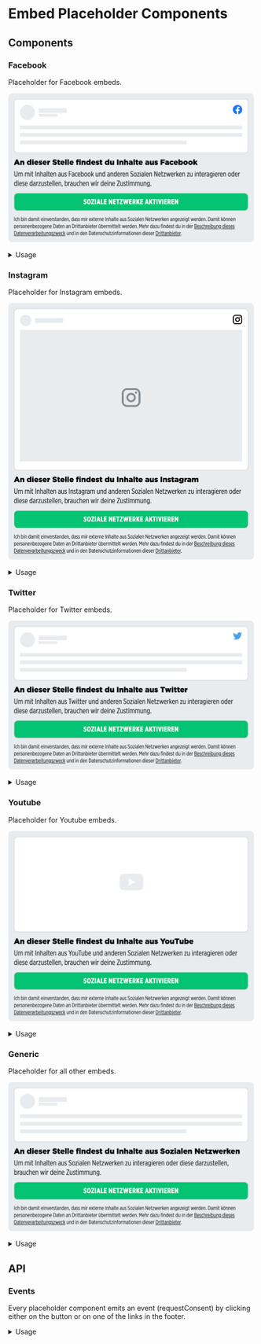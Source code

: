 # Embed Placeholder Components

## Components

### Facebook

Placeholder for Facebook embeds.

<p>
  <img src="../../../../docs/embed-placeholder-facebook.png" alt="Embed placeholder Facebook" width="500" />
</p>

<details>
<summary>Usage</summary>

```javascript
<template>
  <embed-placeholder-facebook></embed-placeholder-facebook>
</template>

<script>
import { EmbedPlaceholderFacebook } from '@spring-media/red-sourcepoint-cmp/dist/esm/vue/EmbedPlaceholder';

export default {
  components: { EmbedPlaceholderFacebook },
};
</script>

<style lang="scss">
@import '~@spring-media/red-sourcepoint-cmp/dist/esm/vue/EmbedPlaceholder.css';
</style>
```
</details>

### Instagram

Placeholder for Instagram embeds.

<p>
  <img src="../../../../docs/embed-placeholder-instagram.png" alt="Embed placeholder Instagram" width="500" />
</p>

<details>
<summary>Usage</summary>

```javascript
<template>
  <embed-placeholder-instagram></embed-placeholder-instagram>
</template>

<script>
import { EmbedPlaceholderInstagram } from '@spring-media/red-sourcepoint-cmp/dist/esm/vue/EmbedPlaceholder';

export default {
  components: { EmbedPlaceholderInstagram },
};
</script>

<style lang="scss">
@import '~@spring-media/red-sourcepoint-cmp/dist/esm/vue/EmbedPlaceholder.css';
</style>
```
</details>

### Twitter

Placeholder for Twitter embeds.

<p>
  <img src="../../../../docs/embed-placeholder-twitter.png" alt="Embed placeholder Twitter" width="500" />
</p>

<details>
<summary>Usage</summary>

```javascript
<template>
  <embed-placeholder-twitter></embed-placeholder-twitter>
</template>

<script>
import { EmbedPlaceholderTwitter } from '@spring-media/red-sourcepoint-cmp/dist/esm/vue/EmbedPlaceholder';

export default {
  components: { EmbedPlaceholderTwitter },
};
</script>

<style lang="scss">
@import '~@spring-media/red-sourcepoint-cmp/dist/esm/vue/EmbedPlaceholder.css';
</style>
```
</details>

### Youtube

Placeholder for Youtube embeds.

<p>
  <img src="../../../../docs/embed-placeholder-youtube.png" alt="Embed placeholder Youtube" width="500" />
</p>

<details>
<summary>Usage</summary>

```javascript
<template>
  <embed-placeholder-youtube></embed-placeholder-youtube>
</template>

<script>
import { EmbedPlaceholderYoutube } from '@spring-media/red-sourcepoint-cmp/dist/esm/vue/EmbedPlaceholder';

export default {
  components: { EmbedPlaceholderYoutube },
};
</script>

<style lang="scss">
@import '~@spring-media/red-sourcepoint-cmp/dist/esm/vue/EmbedPlaceholder.css';
</style>
```
</details>

### Generic

Placeholder for all other embeds.

<p>
  <img src="../../../../docs/embed-placeholder-generic.png" alt="Embed placeholder Generic" width="500" />
</p>

<details>
<summary>Usage</summary>

```javascript
<template>
  <embed-placeholder></embed-placeholder>
</template>

<script>
import { EmbedPlaceholder } from '@spring-media/red-sourcepoint-cmp/dist/esm/vue/EmbedPlaceholder';

export default {
  components: { EmbedPlaceholder },
};
</script>

<style lang="scss">
@import '~@spring-media/red-sourcepoint-cmp/dist/esm/vue/EmbedPlaceholder.css';
</style>
```
</details>

## API

### Events

Every placeholder component emits an event (requestConsent) by clicking either on the button or on one of the links in the footer.

<details>
<summary>Usage</summary>

```javascript
<template>
  <embed-placeholder  @requestConsent="onRequestConsent()"></embed-placeholder>
</template>

<script>
import { EmbedPlaceholder } from '@spring-media/red-sourcepoint-cmp/dist/esm/vue/EmbedPlaceholder';

export default {
  components: { EmbedPlaceholder },
  methods: {
    onRequestConsent() {
      console.log("request consent");
    },
  },
};
</script>

<style lang="scss">
@import '~@spring-media/red-sourcepoint-cmp/dist/esm/vue/EmbedPlaceholder.css';
</style>
```
</details>

